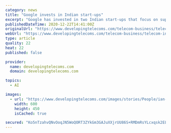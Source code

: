 ```yaml
---
category: news
title: "Google invests in Indian start-ups"
excerpt: "Google has invested in two Indian start-ups that focus on supplying personalized news and entertainment to smartphones."
publishedDateTime: 2020-12-22T14:41:00Z
originalUrl: "https://www.developingtelecoms.com/telecom-business/telecom-investment-mergers/10489-google-invests-in-indian-start-ups.html"
webUrl: "https://www.developingtelecoms.com/telecom-business/telecom-investment-mergers/10489-google-invests-in-indian-start-ups.html"
type: article
quality: 22
heat: 22
published: false

provider:
  name: developingtelecoms.com
  domain: developingtelecoms.com

topics:
  - AI

images:
  - url: "https://www.developingtelecoms.com/images/stories/People/ian-redpath-omdia-600.jpg"
    width: 600
    height: 450
    isCached: true

secured: "Ko5nTzahvQNvOoqJN5WoQORT3ZYkGm3GAJuXXjrUU86S+RMDmRsYLcxqsk2ELcBTWcCK4qtZivElipdd/5IC4O2VYbKk8+sgdUvJ6h16w3kmfHLpDkbGni2Wo3s5xoQPY9Mj+Kyxadya9IRiF+nBc6D8xCkqDK2KhZZDuMTYDuVlEwK07jYmgn/7a9FI7HIC8egedqnVP3DEWam7kRlMHqqjaJRelPbtMuEiyn/6uRUc8zzxXpu+OOMkyebLC10Sw9Ji9WmpRUVgnmqoKj6wpPZITS7jf2uqGx6WqgHR7ZHg/R3+O9A4ALhannHhg9mvh612TrxISJeF3pn+7z8AiZ7+cYWM6WEhaVbcEOiMN+M=;ixE5KbrJuPznXWUr8tV1Cw=="
---
```


